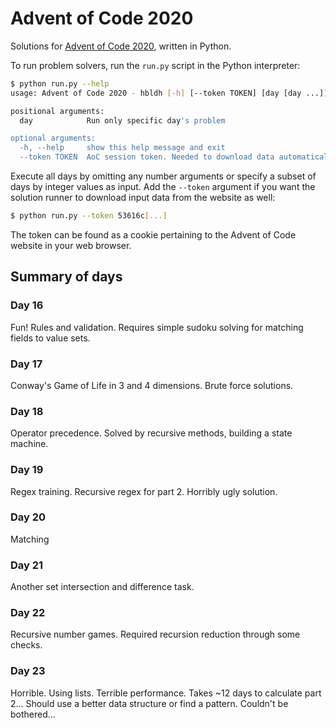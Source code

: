 # Advent of Code 2020

Solutions for [Advent of Code 2020](https://adventofcode.com/2020), written in Python.

To run problem solvers, run the `run.py` script in the Python interpreter:

```bash
$ python run.py --help
usage: Advent of Code 2020 - hbldh [-h] [--token TOKEN] [day [day ...]]

positional arguments:
  day            Run only specific day's problem

optional arguments:
  -h, --help     show this help message and exit
  --token TOKEN  AoC session token. Needed to download data automatically.
```

Execute all days by omitting any number arguments or specify a subset of
days by integer values as input. Add the `--token` argument if you want the
solution runner to download input data from the website as well:

```bash
$ python run.py --token 53616c[...]
```

The token can be found as a cookie pertaining to the Advent of Code website 
in your web browser.


## Summary of days

### Day 16

Fun! Rules and validation. Requires simple sudoku solving for matching fields to value sets.

### Day 17

Conway's Game of Life in 3 and 4 dimensions. Brute force solutions.

### Day 18

Operator precedence. Solved by recursive methods, building a state machine. 

### Day 19

Regex training. Recursive regex for part 2. Horribly ugly solution.


### Day 20

Matching 

### Day 21

Another set intersection and difference task.

### Day 22

Recursive number games. Required recursion reduction through some checks.

### Day 23

Horrible. Using lists. Terrible performance. Takes ~12 days to calculate part 2...
Should use a better data structure or find a pattern. Couldn't be bothered...  